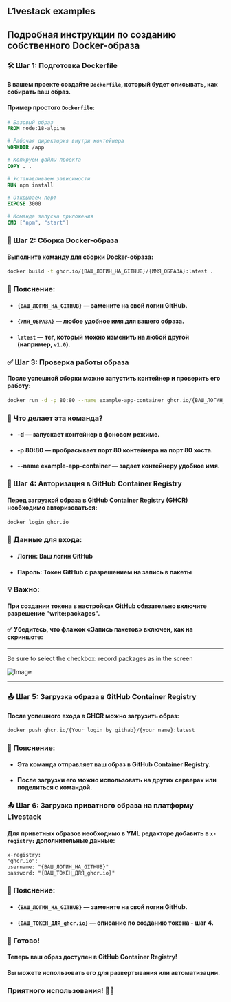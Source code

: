 ## L1vestack examples

## Подробная инструкции по созданию собственного Docker-образа

### 🛠️ Шаг 1: Подготовка Dockerfile

#### В вашем проекте создайте `Dockerfile`, который будет описывать, как собирать ваш образ.
#### Пример простого `Dockerfile`:

```dockerfile
# Базовый образ
FROM node:18-alpine  

# Рабочая директория внутри контейнера
WORKDIR /app  

# Копируем файлы проекта
COPY . .  

# Устанавливаем зависимости
RUN npm install  

# Открываем порт
EXPOSE 3000  

# Команда запуска приложения
CMD ["npm", "start"]
```

### 🚀 Шаг 2: Сборка Docker-образа
#### Выполните команду для сборки Docker-образа:

```bash
docker build -t ghcr.io/{ВАШ_ЛОГИН_НА_GITHUB}/{ИМЯ_ОБРАЗА}:latest .
```
### 🔹 Пояснение:
- #### `{ВАШ_ЛОГИН_НА_GITHUB}` — замените на свой логин GitHub.
- #### `{ИМЯ_ОБРАЗА}` — любое удобное имя для вашего образа.
- #### `latest` — тег, который можно изменить на любой другой (например, `v1.0`).


### ✅ Шаг 3: Проверка работы образа
#### После успешной сборки можно запустить контейнер и проверить его работу:

```bash
docker run -d -p 80:80 --name example-app-container ghcr.io/{ВАШ_ЛОГИН_НА_GITHUB}/{ИМЯ_ОБРАЗА}:latest

```
### 🔹 Что делает эта команда?
- ####  -d — запускает контейнер в фоновом режиме.
- #### -p 80:80 — пробрасывает порт 80 контейнера на порт 80 хоста.
- #### --name example-app-container — задает контейнеру удобное имя.

### 🔑 Шаг 4: Авторизация в GitHub Container Registry
####  Перед загрузкой образа в GitHub Container Registry (GHCR) необходимо авторизоваться:
```bash
docker login ghcr.io
```
### 🔹 Данные для входа:
- ####  Логин: Ваш логин GitHub
- ####  Пароль: Токен GitHub с разрешением на запись в пакеты
### 💡 Важно:
#### При создании токена в настройках GitHub обязательно включите разрешение "write:packages".
#### ✅ Убедитесь, что флажок «Запись пакетов» включен, как на скриншоте:
_________________________________________________________________________________________
Be sure to select the checkbox: record packages as in the screen

![Image](https://github.com/user-attachments/assets/bdef16c0-76c3-4c24-8e3e-4002461043f3)

_________________________________________________________________________________________


### 📤 Шаг 5: Загрузка образа в GitHub Container Registry
#### После успешного входа в GHCR можно загрузить образ:
```bash
docker push ghcr.io/{Your login by githab}/{your name}:latest
```
### 🔹 Пояснение:
- #### Эта команда отправляет ваш образ в GitHub Container Registry.
- #### После загрузки его можно использовать на других серверах или поделиться с командой.

### 📤 Шаг 6: Загрузка приватного образа на платформу L1vestack 
#### Для приветных образов необходимо в YML редакторе добавить  в  `x-registry:` дополнительные данные:
```
x-registry:
"ghcr.io":
username: "{ВАШ_ЛОГИН_НА_GITHUB}"
password: "{ВАШ_ТОКЕН_ДЛЯ_ghcr.io}"
```

### 🔹 Пояснение:
- #### `{ВАШ_ЛОГИН_НА_GITHUB}` — замените на свой логин GitHub.
- #### `{ВАШ_ТОКЕН_ДЛЯ_ghcr.io}` — описание по созданию токена - шаг 4.

### 🎉 Готово!
#### Теперь ваш образ доступен в GitHub Container Registry!
#### Вы можете использовать его для развертывания или автоматизации.

### Приятного использования! 🚀✨
